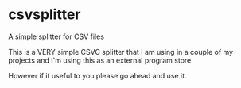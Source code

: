 # csvsplitter
A simple splitter for CSV files

This is a VERY simple CSVC splitter that I am using in a couple of
my projects and I'm using this as an external program store.

However if it useful to you please go ahead and use it.
